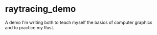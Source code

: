 # raytracing_demo

A demo I'm writing both to teach myself the basics of computer graphics and to practice my Rust.

